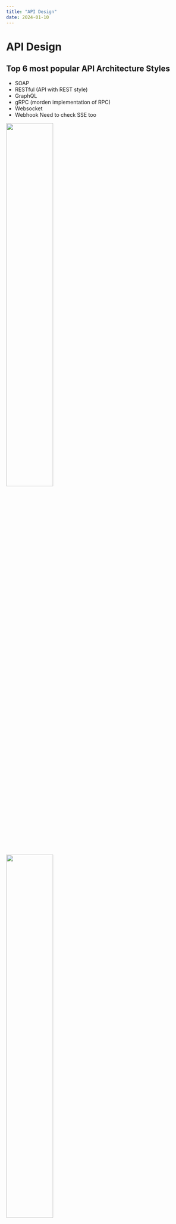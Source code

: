 ```yaml
---
title: "API Design"
date: 2024-01-10
---
```


# API Design
## Top 6 most popular API Architecture Styles
* SOAP
* RESTful (API with REST style)
* GraphQL
* gRPC (morden implementation of RPC)
* Websocket
* Webhook
Need to check SSE too

[<img src="https://img.youtube.com/vi/4vLxWqE94l4/maxresdefault.jpg" width="50%" height="50%">](http://www.youtube.com/watch?v=4vLxWqE94l4&ab_channel=ByteByteGo)

<img src="https://res.cloudinary.com/practicaldev/image/fetch/s--OFer-8Eq--/c_limit%2Cf_auto%2Cfl_progressive%2Cq_auto%2Cw_800/https://dev-to-uploads.s3.amazonaws.com/uploads/articles/um3l02jna0u8xhii9cde.png" width="50%" height="50%">

## Idempotent API
Api could be un-robust and un-predictable due to un-reliable networks and server (more reliable) may still fail. To solve that, we need to design APIs that
* Client retries to ensure consistency
* Retry with idempotency and idempotency keys to allow clients to pass a unique value
* Retry with exponential backoff and random jitter
Example with Stripe API
```
curl https://api.stripe.com/v1/customers \
  -u sk_test_4eC39HqLyjWDarjtT1zdp7dc: \
  -H "Idempotency-Key: KG5LxwFBepaKHyUD" \
  -d description="My First Test Customer (created for API docs at https://www.stripe.com/docs/api)"
```

## Reference
* [Top 6 Most Popular API Architecture Styles with Pros, Cons, and Use Cases](https://dev.to/kanani_nirav/top-6-most-popular-api-architecture-styles-you-need-to-know-with-pros-cons-and-use-cases-564j)
* [Do you really know why you prefer REST over RPC](https://apihandyman.io/do-you-really-know-why-you-prefer-rest-over-rpc/) 
  * resource vs operation request style, predictability and semantic
* [Learn REST: A RESTful Tutorial](https://restapitutorial.com/index.html)
  * [HTTP Status Codes](https://www.restapitutorial.com/httpstatuscodes.html)
* [When are RPC-ish approaches more appropriate than REST?](http://programmers.stackexchange.com/a/181186)
  * Tight coupling, reliable communication, uniform language
* [REST vs JSON-RPC](http://stackoverflow.com/questions/15056878/rest-vs-json-rpc)
  * The fundamental problem with RPC is coupling
  * REST style is very easy to guide clients by including control information in representation
* [Debunking the myths of RPC and REST](http://etherealbits.com/2012/12/debunking-the-myths-of-rpc-rest/)
* [What are the drawbacks of using REST](https://www.quora.com/What-are-the-drawbacks-of-using-RESTful-APIs)
* [Thrift](https://code.facebook.com/posts/1468950976659943/)
* [Why REST for internal use and not RPC](http://arstechnica.com/civis/viewtopic.php?t=1190508)
* [Designing robust and predictable APIs with idempotency](https://stripe.com/blog/idempotency)
* [Idempotency and retries with stripe-python](https://www.youtube.com/watch?v=y0ONKsP1LkU&t=17s&ab_channel=StripeDevelopers)